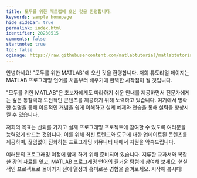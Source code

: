 ```yaml
---
title: 모두를 위한 매트랩에 오신 것을 환영합니다.
keywords: sample homepage
hide_sidebar: true
permalink: index.html
identifier: 20230515
comments: false
startnote: true
toc: false
ogimage: https://raw.githubusercontent.com/matlabtutorial/matlabtutorial.github.io/main/images/ogimage.png
---
```


안녕하세요! "모두를 위한 MATLAB"에 오신 것을 환영합니다. 저희 튜토리얼 페이지는 MATLAB 프로그래밍 언어를 처음부터 배우기에 완벽한 시작점이 될 것입니다.

"모두를 위한 MATLAB"은 초보자에게도 따라하기 쉬운 안내를 제공하면서 전문가에게는 깊은 통찰력과 도전적인 콘텐츠를 제공하기 위해 노력하고 있습니다. 여기에서 명확한 설명을 통해 이론적인 개념을 쉽게 이해하고 실제 예제와 연습을 통해 실력을 향상시킬 수 있습니다.

저희의 목표는 신뢰를 가지고 실제 프로그래밍 프로젝트에 참여할 수 있도록 여러분을 능력있게 만드는 것입니다. 이를 위해 최신 트렌드와 도구에 대한 업데이트된 콘텐츠를 제공하며, 끊임없이 진화하는 프로그래밍 커뮤니티 내에서 지원을 약속드립니다.

여러분의 프로그래밍 여정에 함께 하기 위해 준비되어 있습니다. 지루한 교과서와 복잡한 강의 자료를 잊고, MATLAB 프로그래밍 언어의 즐거운 탐험에 참여해 보세요. 현실적인 프로젝트로 돌아가기 전에 열정과 흥미로운 경험을 즐겨보세요. 시작해 봅시다!